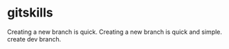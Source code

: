 # gitskills
Creating a new branch is quick.
Creating a new branch is quick and simple.
create dev branch.
